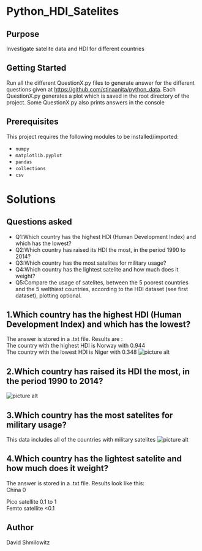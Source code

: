 # Python_HDI_Satelites


Purpose
-------

Investigate satelite data and HDI for different countries

Getting Started
-------


Run all the different QuestionX.py files to generate answer for the different questions given at https://github.com/stinaanita/python_data. 
Each QuestionX.py generates a plot which is saved in the root directory of the project. Some QuestionX.py also prints answers in the console  

Prerequisites
-------
This project requires the following modules to be installed/imported:
* `numpy`
* `matplotlib.pyplot` 
* `pandas`
* `collections`
* `csv`
# Solutions

Questions asked
-------
 * Q1:Which country has the highest HDI (Human Development Index) and which has the lowest?
 * Q2:Which country has raised its HDI the most, in the period 1990 to 2014?
 * Q3:Which country has the most satelites for military usage?
 * Q4:Which country has the lightest satelite and how much does it weight?
 * Q5:Compare the usage of satelites, between the 5 poorest countries and the 5 welthiest countries, according to the HDI dataset (see first dataset), plotting optional.

## 1.Which country has the highest HDI (Human Development Index) and which has the lowest?  
  
The answer is stored in a .txt file. Results are :  
The country with the highest HDI is Norway with 0.944  
The country with the lowest HDI is Niger with 0.348
![picture alt](http://i.imgur.com/Li7vUan.jpg)
## 2.Which country has raised its HDI the most, in the period 1990 to 2014?
![picture alt](http://i.imgur.com/VZTaiFS.png)  

 ## 3.Which country has the most satelites for military usage?  
 This data includes all of the countries with military satelites
 ![picture alt](http://i.imgur.com/3XeggBr.png)  
 ## 4.Which country has the lightest satelite and how much does it weight?
 The answer is stored in a .txt file. Results look like this:    
China 0 

Pico satellite	0.1 to 1  
Femto satellite	<0.1

Author
-------

David Shmilowitz

